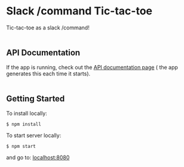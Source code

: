 # Slack /command Tic-tac-toe
Tic-tac-toe as a slack /command!
<br /><br />

## API Documentation
If the app is running, check out the [API documentation page](https://slick-slack-sloe-app.herokuapp.com/docs "API Documentation") ( the app generates this each time it starts).
<br /><br />


## Getting Started
To install locally:
```shell
$ npm install
```
To start server locally:
```shell
$ npm start
```
and go to: [localhost:8080](http://localhost:8080 "localhost")



